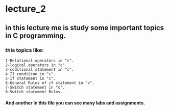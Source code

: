 # lecture_2
## in this lecture me is study some important topics in C programming.
### this topics like:
    1-Relational operators in "c".
    2-logical operators in "c".
    3-coditional statement in "c".
    4-If condition in "c".
    5-If statement in "c".
    6-General Rules of if statement in "c".
    7-Switch statement in "c".
    8-Switch statement Rules.
#### And another In this file you can see many labs and assignments.

